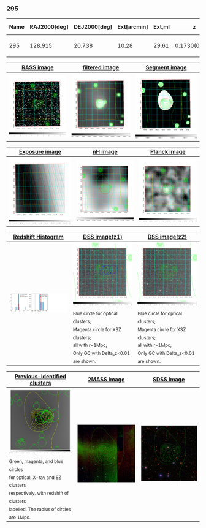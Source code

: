 <div STYLE="page-break-after: always;"></div>

### 295

|Name|RAJ2000[deg]|DEJ2000[deg] |Ext[arcmin]| Ext,ml | z | z_src| C|GC(XSZ,Delta_z<0.01)| GC(OPT,Delta_z<0.01)|GC| R_sig[arcmin] | R500[arcmin] | R500[Mpc]| CRsig[c/s] | CR500[c/s] |L500[1E44 erg/s]|F500[1E-12 erg/s/cm^2]| M500[1E14 Msun]|Tx[keV]|Cnt_sig|Beta|Rc[arcmin]|Comment|Alias|
|---|---|---|---|---|---|------|---|--------|---------|----------|---|---|---|---|---|---|---|---|---|---|---|---|---|---|
|295| 128.915| 20.738| 10.28| 29.61| 0.1730(0.008)| z1, z_opt| S| -| N, W| C, N, W| 11.238| 4.610| 0.813| 0.050(0.058)| 0.045(0.052)| 0.713(0.349)| 0.856(0.419)| 1.81(0.44)| 3.27(0.50)| 50.6| 0.873(-0.144+0.091)| 4.587(-1.090+1.029)| -| t450|

|[RASS image](../image/295/295_img.pdf)|[filtered image](../image/295/295_fil.pdf)|[Segment image](../image/295/295_seg.pdf)|
|-------------------|--------------------|-------------------|
| <img src="../image/295/295_img.png" width="300">  | <img src="../image/295/295_fil.png" width="300">   | <img src="../image/295/295_seg.png" width="300">  |

|[Exposure image](../image/295/295_mex.pdf)| [nH image](../image/295/295_nh.pdf)| [Planck image](../image/295/295_p.pdf)|
|-------------------|--------------------|-------------------|
|<img src="../image/295/295_mex.png" width="300">   | <img src="../image/295/295_nh.png" width="300">    | <img src="../image/295/295_p.png" width="300"> |

|[Redshift Histogram](../image/295/295_zg.pdf) | [DSS image(z1)](../image/295/295_dss_z1.pdf)      |  [DSS image(z2)](../image/295/295_dss_z2.pdf)    |
|-------------------|--------------------|-------------------|
|<img src="../image/295/295_zg.png" width="300"> |<img src="../image/295/295_dss_z1.png" width="300"> <sub><br>Blue circle for optical clusters; <br>Magenta circle for XSZ clusters; <br>all with r=1Mpc; <br>Only GC with Delta_z<0.01 are shown. </sub>| <img src="../image/295/295_dss_z2.png" width="300"><sub><br>Blue circle for optical clusters; <br>Magenta circle for XSZ clusters; <br>all with r=1Mpc; <br>Only GC with Delta_z<0.01 are shown. </sub> |

|[Previous-identified clusters](../image/295/295_gc.pdf) | [2MASS image](../image/295/295_2mass.pdf)      |[SDSS image](../image/295/295_sdss.pdf)   |
|-------------------|-------------------|-------------------|
|<img src=../image/295/295_gc.png width="300"> <br><sub>Green, magenta, and blue circles <br>for optical, X-ray and SZ clusters <br>respectively, with redshift of clusters <br>labelled. The radius of circles <br>are 1Mpc.</sub>|<img src="../image/295/295_2mass.png" width="300">  | <img src="../image/295/295_sdss.png" width="300">  |




